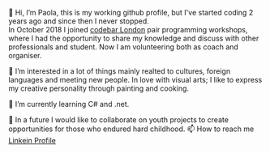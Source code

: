 👋 Hi, I’m Paola, this is my working github profile, but I've started coding 2 years ago and since then I never stopped.</br>
In October 2018 I joined [codebar London](https://codebar.io/) pair programming workshops, where I had the opportunity to share my knowledge and discuss with      other professionals and student. Now I am volunteering both as coach and organiser.

👀 I’m interested in a lot of things mainly realted to cultures, foreign languages and meeting new people. In love with visual arts; I like to express my creative personality through painting and cooking.

🌱 I’m currently learning C# and .net.

💞️ In a future I would like to collaborate on youth projects to create opportunities for those who endured hard childhood. 
📫 How to reach me [Linkein Profile](https://www.linkedin.com/in/paola-m-0bb05795)

<!---
PaolaDMadd-dft/PaolaDMadd-dft is a ✨ special ✨ repository because its `README.md` (this file) appears on your GitHub profile.
You can click the Preview link to take a look at your changes.
--->
